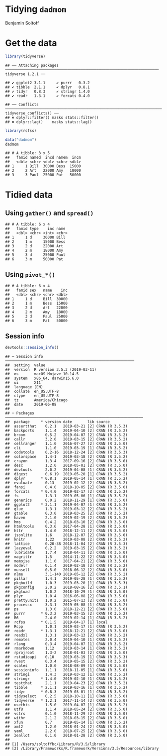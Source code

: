 Tidying `dadmom`
================
Benjamin Soltoff

# Get the data

``` r
library(tidyverse)
```

    ## ── Attaching packages ───────────────────────────────────────────────────────────────────── tidyverse 1.2.1 ──

    ## ✔ ggplot2 3.1.1     ✔ purrr   0.3.2
    ## ✔ tibble  2.1.1     ✔ dplyr   0.8.1
    ## ✔ tidyr   0.8.3     ✔ stringr 1.4.0
    ## ✔ readr   1.3.1     ✔ forcats 0.4.0

    ## ── Conflicts ──────────────────────────────────────────────────────────────────────── tidyverse_conflicts() ──
    ## ✖ dplyr::filter() masks stats::filter()
    ## ✖ dplyr::lag()    masks stats::lag()

``` r
library(rcfss)

data("dadmom")
dadmom
```

    ## # A tibble: 3 x 5
    ##   famid named  incd namem  incm
    ##   <dbl> <chr> <dbl> <chr> <dbl>
    ## 1     1 Bill  30000 Bess  15000
    ## 2     2 Art   22000 Amy   18000
    ## 3     3 Paul  25000 Pat   50000

# Tidied data

## Using `gather()` and `spread()`

    ## # A tibble: 6 x 4
    ##   famid type    inc name 
    ##   <dbl> <chr> <int> <chr>
    ## 1     1 d     30000 Bill 
    ## 2     1 m     15000 Bess 
    ## 3     2 d     22000 Art  
    ## 4     2 m     18000 Amy  
    ## 5     3 d     25000 Paul 
    ## 6     3 m     50000 Pat

## Using `pivot_*()`

    ## # A tibble: 6 x 4
    ##   famid sex   name    inc
    ##   <dbl> <chr> <chr> <dbl>
    ## 1     1 d     Bill  30000
    ## 2     1 m     Bess  15000
    ## 3     2 d     Art   22000
    ## 4     2 m     Amy   18000
    ## 5     3 d     Paul  25000
    ## 6     3 m     Pat   50000

## Session info

``` r
devtools::session_info()
```

    ## ─ Session info ──────────────────────────────────────────────────────────
    ##  setting  value                       
    ##  version  R version 3.5.3 (2019-03-11)
    ##  os       macOS Mojave 10.14.5        
    ##  system   x86_64, darwin15.6.0        
    ##  ui       X11                         
    ##  language (EN)                        
    ##  collate  en_US.UTF-8                 
    ##  ctype    en_US.UTF-8                 
    ##  tz       America/Chicago             
    ##  date     2019-06-08                  
    ## 
    ## ─ Packages ──────────────────────────────────────────────────────────────
    ##  package     * version date       lib source        
    ##  assertthat    0.2.1   2019-03-21 [2] CRAN (R 3.5.3)
    ##  backports     1.1.4   2019-04-10 [2] CRAN (R 3.5.2)
    ##  broom         0.5.2   2019-04-07 [2] CRAN (R 3.5.2)
    ##  callr         3.2.0   2019-03-15 [2] CRAN (R 3.5.2)
    ##  cellranger    1.1.0   2016-07-27 [2] CRAN (R 3.5.0)
    ##  cli           1.1.0   2019-03-19 [1] CRAN (R 3.5.2)
    ##  codetools     0.2-16  2018-12-24 [2] CRAN (R 3.5.3)
    ##  colorspace    1.4-1   2019-03-18 [2] CRAN (R 3.5.2)
    ##  crayon        1.3.4   2017-09-16 [2] CRAN (R 3.5.0)
    ##  desc          1.2.0   2018-05-01 [2] CRAN (R 3.5.0)
    ##  devtools      2.0.2   2019-04-08 [1] CRAN (R 3.5.2)
    ##  digest        0.6.19  2019-05-20 [1] CRAN (R 3.5.2)
    ##  dplyr       * 0.8.1   2019-05-14 [1] CRAN (R 3.5.2)
    ##  evaluate      0.13    2019-02-12 [2] CRAN (R 3.5.2)
    ##  fansi         0.4.0   2018-10-05 [2] CRAN (R 3.5.0)
    ##  forcats     * 0.4.0   2019-02-17 [2] CRAN (R 3.5.2)
    ##  fs            1.3.1   2019-05-06 [1] CRAN (R 3.5.2)
    ##  generics      0.0.2   2018-11-29 [1] CRAN (R 3.5.0)
    ##  ggplot2     * 3.1.1   2019-04-07 [1] CRAN (R 3.5.2)
    ##  glue          1.3.1   2019-03-12 [2] CRAN (R 3.5.2)
    ##  gtable        0.3.0   2019-03-25 [2] CRAN (R 3.5.2)
    ##  haven         2.1.0   2019-02-19 [2] CRAN (R 3.5.2)
    ##  hms           0.4.2   2018-03-10 [2] CRAN (R 3.5.0)
    ##  htmltools     0.3.6   2017-04-28 [1] CRAN (R 3.5.0)
    ##  httr          1.4.0   2018-12-11 [2] CRAN (R 3.5.0)
    ##  jsonlite      1.6     2018-12-07 [2] CRAN (R 3.5.0)
    ##  knitr         1.22    2019-03-08 [2] CRAN (R 3.5.2)
    ##  lattice       0.20-38 2018-11-04 [2] CRAN (R 3.5.3)
    ##  lazyeval      0.2.2   2019-03-15 [2] CRAN (R 3.5.2)
    ##  lubridate     1.7.4   2018-04-11 [2] CRAN (R 3.5.0)
    ##  magrittr      1.5     2014-11-22 [2] CRAN (R 3.5.0)
    ##  memoise       1.1.0   2017-04-21 [2] CRAN (R 3.5.0)
    ##  modelr        0.1.4   2019-02-18 [2] CRAN (R 3.5.2)
    ##  munsell       0.5.0   2018-06-12 [2] CRAN (R 3.5.0)
    ##  nlme          3.1-140 2019-05-12 [2] CRAN (R 3.5.2)
    ##  pillar        1.4.1   2019-05-28 [1] CRAN (R 3.5.2)
    ##  pkgbuild      1.0.3   2019-03-20 [1] CRAN (R 3.5.3)
    ##  pkgconfig     2.0.2   2018-08-16 [2] CRAN (R 3.5.1)
    ##  pkgload       1.0.2   2018-10-29 [1] CRAN (R 3.5.0)
    ##  plyr          1.8.4   2016-06-08 [2] CRAN (R 3.5.0)
    ##  prettyunits   1.0.2   2015-07-13 [2] CRAN (R 3.5.0)
    ##  processx      3.3.1   2019-05-08 [1] CRAN (R 3.5.2)
    ##  ps            1.3.0   2018-12-21 [2] CRAN (R 3.5.0)
    ##  purrr       * 0.3.2   2019-03-15 [2] CRAN (R 3.5.2)
    ##  R6            2.4.0   2019-02-14 [1] CRAN (R 3.5.2)
    ##  rcfss       * 0.1.5   2019-04-17 [1] local         
    ##  Rcpp          1.0.1   2019-03-17 [1] CRAN (R 3.5.2)
    ##  readr       * 1.3.1   2018-12-21 [2] CRAN (R 3.5.0)
    ##  readxl        1.3.1   2019-03-13 [2] CRAN (R 3.5.2)
    ##  remotes       2.0.4   2019-04-10 [1] CRAN (R 3.5.2)
    ##  rlang         0.3.4   2019-04-07 [1] CRAN (R 3.5.2)
    ##  rmarkdown     1.12    2019-03-14 [1] CRAN (R 3.5.2)
    ##  rprojroot     1.3-2   2018-01-03 [2] CRAN (R 3.5.0)
    ##  rstudioapi    0.10    2019-03-19 [1] CRAN (R 3.5.3)
    ##  rvest         0.3.4   2019-05-15 [2] CRAN (R 3.5.2)
    ##  scales        1.0.0   2018-08-09 [1] CRAN (R 3.5.0)
    ##  sessioninfo   1.1.1   2018-11-05 [1] CRAN (R 3.5.0)
    ##  stringi       1.4.3   2019-03-12 [1] CRAN (R 3.5.2)
    ##  stringr     * 1.4.0   2019-02-10 [1] CRAN (R 3.5.2)
    ##  testthat      2.1.1   2019-04-23 [2] CRAN (R 3.5.2)
    ##  tibble      * 2.1.1   2019-03-16 [1] CRAN (R 3.5.2)
    ##  tidyr       * 0.8.3   2019-03-01 [1] CRAN (R 3.5.2)
    ##  tidyselect    0.2.5   2018-10-11 [1] CRAN (R 3.5.0)
    ##  tidyverse   * 1.2.1   2017-11-14 [2] CRAN (R 3.5.0)
    ##  usethis       1.5.0   2019-04-07 [1] CRAN (R 3.5.2)
    ##  utf8          1.1.4   2018-05-24 [2] CRAN (R 3.5.0)
    ##  vctrs         0.1.0   2018-11-29 [2] CRAN (R 3.5.0)
    ##  withr         2.1.2   2018-03-15 [2] CRAN (R 3.5.0)
    ##  xfun          0.7     2019-05-14 [1] CRAN (R 3.5.2)
    ##  xml2          1.2.0   2018-01-24 [2] CRAN (R 3.5.0)
    ##  yaml          2.2.0   2018-07-25 [2] CRAN (R 3.5.0)
    ##  zeallot       0.1.0   2018-01-28 [2] CRAN (R 3.5.0)
    ## 
    ## [1] /Users/soltoffbc/Library/R/3.5/library
    ## [2] /Library/Frameworks/R.framework/Versions/3.5/Resources/library
